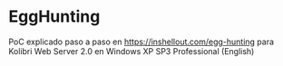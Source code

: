 # EggHunting

PoC explicado paso a paso en https://inshellout.com/egg-hunting para Kolibri Web Server 2.0 en Windows XP SP3 Professional (English)
